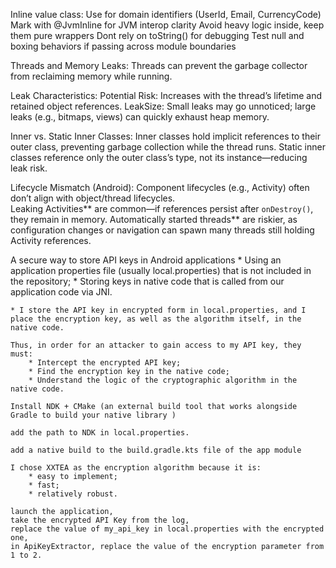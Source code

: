 Inline value class:
	Use for domain identifiers (UserId, Email, CurrencyCode)
	Mark with @JvmInline for JVM interop clarity
	Avoid heavy logic inside, keep them pure wrappers
	Dont rely on toString() for debugging
	Test null and boxing behaviors if passing across module boundaries

Threads and Memory Leaks:
  Threads can prevent the garbage collector from reclaiming memory while running.

Leak Characteristics:
   	Potential Risk: Increases with the thread’s lifetime and retained object references.
  	LeakSize: Small leaks may go unnoticed; large leaks (e.g., bitmaps, views) can quickly exhaust heap memory.

Inner vs. Static Inner Classes:
	Inner classes hold implicit references to their outer class, preventing garbage collection while the thread runs.
  	Static inner classes reference only the outer class’s type, not its instance—reducing leak risk.

Lifecycle Mismatch (Android):
	Component lifecycles (e.g., Activity) often don’t align with object/thread lifecycles.	
	Leaking Activities** are common—if references persist after `onDestroy()`, they remain in memory.
  	Automatically started threads** are riskier, as configuration changes or navigation can spawn many threads still holding Activity references.


A secure way to store API keys in Android applications
	* Using an application properties file (usually local.properties) that is not included in the repository;
	* Storing keys in native code that is called from our application code via JNI.

	* I store the API key in encrypted form in local.properties, and I place the encryption key, as well as the algorithm itself, in the native code. 

	Thus, in order for an attacker to gain access to my API key, they must:
		* Intercept the encrypted API key;
		* Find the encryption key in the native code;
		* Understand the logic of the cryptographic algorithm in the native code.

	Install NDK + CMake (an external build tool that works alongside Gradle to build your native library )

	add the path to NDK in local.properties. 

	add a native build to the build.gradle.kts file of the app module

	I chose XXTEA as the encryption algorithm because it is:
		* easy to implement;
		* fast;
		* relatively robust.

	launch the application,
	take the encrypted API Key from the log,
	replace the value of my_api_key in local.properties with the encrypted one,
	in ApiKeyExtractor, replace the value of the encryption parameter from 1 to 2.

